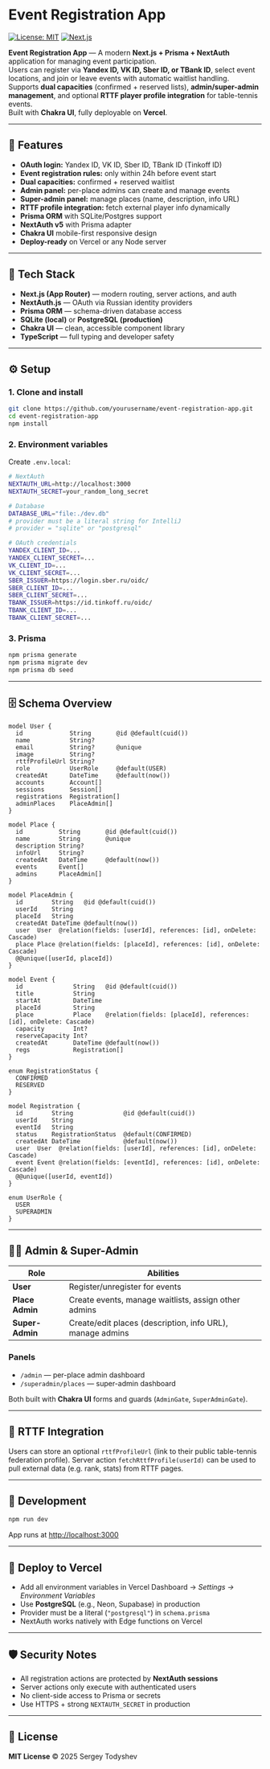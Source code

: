 # Event Registration App

[![License: MIT](https://img.shields.io/badge/License-MIT-green.svg)](./LICENSE)
[![Next.js](https://img.shields.io/badge/Built%20with-Next.js-000000?logo=next.js)](https://nextjs.org/)

**Event Registration App** — A modern **Next.js + Prisma + NextAuth** application for managing event participation.  
Users can register via **Yandex ID, VK ID, Sber ID, or TBank ID**, select event locations, and join or leave events with automatic waitlist handling.  
Supports **dual capacities** (confirmed + reserved lists), **admin/super-admin management**, and optional **RTTF player profile integration** for table-tennis events.  
Built with **Chakra UI**, fully deployable on **Vercel**.

---

## 🧭 Features

- **OAuth login:** Yandex ID, VK ID, Sber ID, TBank ID (Tinkoff ID)
- **Event registration rules:** only within 24h before event start
- **Dual capacities:** confirmed + reserved waitlist
- **Admin panel:** per-place admins can create and manage events
- **Super-admin panel:** manage places (name, description, info URL)
- **RTTF profile integration:** fetch external player info dynamically
- **Prisma ORM** with SQLite/Postgres support
- **NextAuth v5** with Prisma adapter
- **Chakra UI** mobile-first responsive design
- **Deploy-ready** on Vercel or any Node server

---

## 🧩 Tech Stack

- **Next.js (App Router)** — modern routing, server actions, and auth
- **NextAuth.js** — OAuth via Russian identity providers
- **Prisma ORM** — schema-driven database access
- **SQLite (local)** or **PostgreSQL (production)**
- **Chakra UI** — clean, accessible component library
- **TypeScript** — full typing and developer safety

---

## ⚙️ Setup

### 1. Clone and install

```bash
git clone https://github.com/yourusername/event-registration-app.git
cd event-registration-app
npm install
````

### 2. Environment variables

Create `.env.local`:

```bash
# NextAuth
NEXTAUTH_URL=http://localhost:3000
NEXTAUTH_SECRET=your_random_long_secret

# Database
DATABASE_URL="file:./dev.db"
# provider must be a literal string for IntelliJ
# provider = "sqlite" or "postgresql"

# OAuth credentials
YANDEX_CLIENT_ID=...
YANDEX_CLIENT_SECRET=...
VK_CLIENT_ID=...
VK_CLIENT_SECRET=...
SBER_ISSUER=https://login.sber.ru/oidc/
SBER_CLIENT_ID=...
SBER_CLIENT_SECRET=...
TBANK_ISSUER=https://id.tinkoff.ru/oidc/
TBANK_CLIENT_ID=...
TBANK_CLIENT_SECRET=...
```

### 3. Prisma

```bash
npm prisma generate
npm prisma migrate dev
npm prisma db seed
```

---

## 🗄️ Schema Overview

```prisma
model User {
  id             String       @id @default(cuid())
  name           String?
  email          String?      @unique
  image          String?
  rttfProfileUrl String?
  role           UserRole     @default(USER)
  createdAt      DateTime     @default(now())
  accounts       Account[]
  sessions       Session[]
  registrations  Registration[]
  adminPlaces    PlaceAdmin[]
}

model Place {
  id          String       @id @default(cuid())
  name        String       @unique
  description String?
  infoUrl     String?
  createdAt   DateTime     @default(now())
  events      Event[]
  admins      PlaceAdmin[]
}

model PlaceAdmin {
  id        String   @id @default(cuid())
  userId    String
  placeId   String
  createdAt DateTime @default(now())
  user  User  @relation(fields: [userId], references: [id], onDelete: Cascade)
  place Place @relation(fields: [placeId], references: [id], onDelete: Cascade)
  @@unique([userId, placeId])
}

model Event {
  id              String   @id @default(cuid())
  title           String
  startAt         DateTime
  placeId         String
  place           Place    @relation(fields: [placeId], references: [id], onDelete: Cascade)
  capacity        Int?
  reserveCapacity Int?
  createdAt       DateTime @default(now())
  regs            Registration[]
}

enum RegistrationStatus {
  CONFIRMED
  RESERVED
}

model Registration {
  id        String              @id @default(cuid())
  userId    String
  eventId   String
  status    RegistrationStatus  @default(CONFIRMED)
  createdAt DateTime            @default(now())
  user  User  @relation(fields: [userId], references: [id], onDelete: Cascade)
  event Event @relation(fields: [eventId], references: [id], onDelete: Cascade)
  @@unique([userId, eventId])
}

enum UserRole {
  USER
  SUPERADMIN
}
```

---

## 🧑‍💻 Admin & Super-Admin

| Role            | Abilities                                                 |
| --------------- | --------------------------------------------------------- |
| **User**        | Register/unregister for events                            |
| **Place Admin** | Create events, manage waitlists, assign other admins      |
| **Super-Admin** | Create/edit places (description, info URL), manage admins |

### Panels

* `/admin` — per-place admin dashboard
* `/superadmin/places` — super-admin dashboard

Both built with **Chakra UI** forms and guards (`AdminGate`, `SuperAdminGate`).

---

## 🏓 RTTF Integration

Users can store an optional `rttfProfileUrl` (link to their public table-tennis federation profile).
Server action `fetchRttfProfile(userId)` can be used to pull external data (e.g. rank, stats) from RTTF pages.

---

## 🧪 Development

```bash
npm run dev
```

App runs at [http://localhost:3000](http://localhost:3000)

---

## 🚀 Deploy to Vercel

* Add all environment variables in Vercel Dashboard → *Settings → Environment Variables*
* Use **PostgreSQL** (e.g., Neon, Supabase) in production
* Provider must be a literal (`"postgresql"`) in `schema.prisma`
* NextAuth works natively with Edge functions on Vercel

---

## 🛡️ Security Notes

* All registration actions are protected by **NextAuth sessions**
* Server actions only execute with authenticated users
* No client-side access to Prisma or secrets
* Use HTTPS + strong `NEXTAUTH_SECRET` in production

---

## 📜 License

**MIT License**
© 2025 Sergey Todyshev

